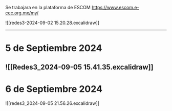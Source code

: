 Se trabajara en la plataforma de ESCOM
https://www.escom.e-cec.org.mx/my/


![[redes3-2024-09-02 15.20.28.excalidraw]]

---
# 5 de Septiembre 2024
 ![[Redes3_2024-09-05 15.41.35.excalidraw]]
 ---

# 6 de Septiembre 2024

![[redes3_2024-09-05 21.56.26.excalidraw]]